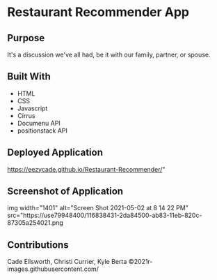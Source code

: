 # Restaurant Recommender App

## Purpose

It's a discussion we've all had, be it with our family, partner, or spouse.

## Built With

- HTML
- CSS
- Javascript
- Cirrus
- Documenu API
- positionstack API

## Deployed Application

https://eezycade.github.io/Restaurant-Recommender/"

## Screenshot of Application

img width="1401" alt="Screen Shot 2021-05-02 at 8 14 22 PM" src="https://use79948400/116838431-2da84500-ab83-11eb-820c-87305a254021.png

## Contributions

Cade Ellsworth, Christi Currier, Kyle Berta ©2021r-images.githubusercontent.com/
